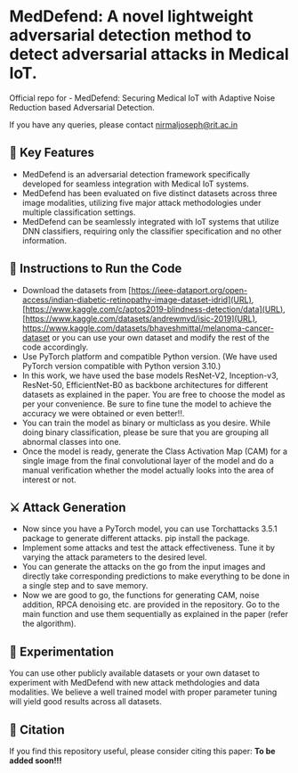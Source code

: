 # MedDefend: A novel lightweight adversarial detection method to detect adversarial attacks in Medical IoT.

Official repo for - MedDefend: Securing Medical IoT with Adaptive Noise Reduction based Adversarial Detection.

If you have any queries, please contact [nirmaljoseph@rit.ac.in](URL)

## 📝 Key Features

* MedDefend is an adversarial detection framework specifically developed for seamless integration with Medical IoT systems.
* MedDefend has been evaluated on five distinct datasets across three image modalities, utilizing five major attack methodologies under multiple classification settings.
* MedDefend can be seamlessly integrated with IoT systems that utilize DNN classifiers, requiring only the classifier specification and no other information.

## 🔧 Instructions to Run the Code

* Download the datasets from [https://ieee-dataport.org/open-access/indian-diabetic-retinopathy-image-dataset-idrid](URL), [https://www.kaggle.com/c/aptos2019-blindness-detection/data](URL), [https://www.kaggle.com/datasets/andrewmvd/isic-2019](URL), https://www.kaggle.com/datasets/bhaveshmittal/melanoma-cancer-dataset or you can use your own dataset and modify the rest of the code accordingly.
* Use PyTorch platform and compatible Python version. (We have used PyTorch version compatible with Python version 3.10.)
* In this work, we have used the base models ResNet-V2,  Inception-v3, ResNet-50, EfficientNet-B0 as backbone architectures for different datasets as explained in the paper. You are free to choose the model as per your convenience. Be sure to fine tune the model to achieve the accuracy we were obtained or even better!!.
* You can train the model as binary or multiclass as you desire. While doing binary classification, please be sure that you are grouping all abnormal classes into one.
* Once the model is ready, generate the Class Activation Map (CAM) for a single image from the final convolutional layer of the model and do a manual verification whether the model actually looks into the area of interest or not.
 ## ⚔️ Attack Generation
* Now since you have a PyTorch model, you can use Torchattacks 3.5.1 package to generate different attacks. pip install the package.
* Implement some attacks and test the attack effectiveness. Tune it by varying the attack parameters to the desired level.
* You can generate the attacks on the go from the input images and directly take corresponding predictions to make everything to be done in a single step and to save memory.
* Now we are good to go, the functions for generating CAM, noise addition, RPCA denoising etc. are provided in the repository. Go to the main function and use them sequentially as explained in the paper (refer the algorithm).

## 🔬 Experimentation
You can use other publicly available datasets or your own dataset to experiment with MedDefend with new attack methdologies and data modalities. We believe a well trained model with proper parameter tuning will yield good results across all datasets.


## 📃 Citation
If you find this repository useful, please consider citing this paper:   **To be added soon!!!**

